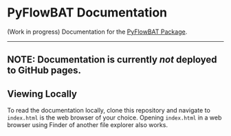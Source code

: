 # PyFlowBAT Documentation
(Work in progress) Documentation for the [PyFlowBAT Package](https://github.com/leonardlab/pyflowbat).

---
**NOTE:** Documentation is currently *not* deployed to GitHub pages.
---

## Viewing Locally

To read the documentation locally, clone this repository and navigate to `index.html` is the web browser of your choice.
Opening `index.html` in a web browser using Finder of another file explorer also works.

